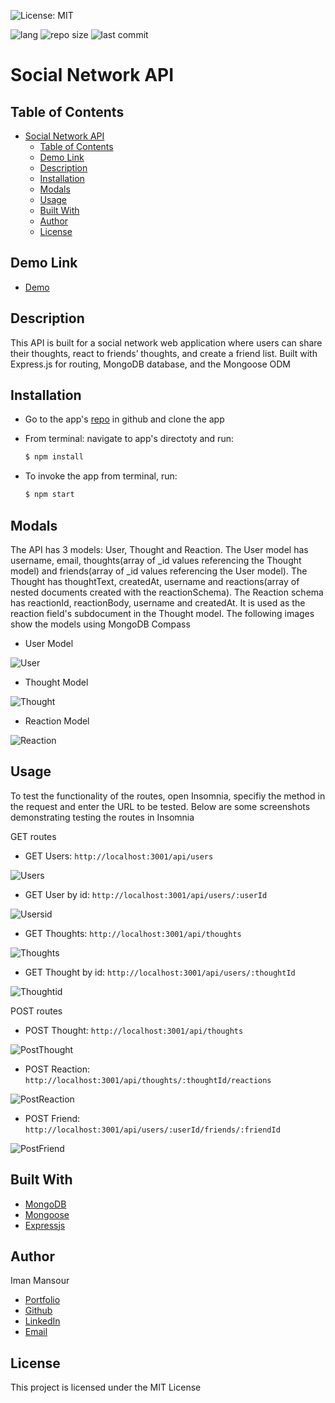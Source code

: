 ![License: MIT](https://img.shields.io/badge/License-MIT-yellow.svg)

![lang](https://img.shields.io/github/languages/top/imanmansour86/social-network-API)
![repo size](https://img.shields.io/github/repo-size/imanmansour86/social-network-API)
![last commit](https://img.shields.io/github/last-commit/imanmansour86/social-network-API)

# Social Network API

## Table of Contents

- [Social Network API](#social-network-api)
  - [Table of Contents](#table-of-contents)
  - [Demo Link](#demo-link)
  - [Description](#description)
  - [Installation](#installation)
  - [Modals](#modals)
  - [Usage](#usage)
  - [Built With](#built-with)
  - [Author](#author)
  - [License](#license)

## Demo Link

- [Demo](https://drive.google.com/file/d/13MybBc7J8yTOBMMDrfyQrGuwH1rOQ4CJ/view)

## Description

This API is built for a social network web application where users can share their thoughts, react to friends’ thoughts, and create a friend list. Built with Express.js for routing, MongoDB database, and the Mongoose ODM

## Installation

- Go to the app's [repo](https://github.com/imanmansour86/social-network-API) in github and clone the app

- From terminal: navigate to app's directoty and run:

  ```md
  $ npm install
  ```

- To invoke the app from terminal, run:

  ```md
  $ npm start
  ```

## Modals

The API has 3 models: User, Thought and Reaction. The User model has username, email, thoughts(array of \_id values referencing the Thought model) and friends(array of \_id values referencing the User model). The Thought has thoughtText, createdAt, username and reactions(array of nested documents created with the reactionSchema). The Reaction schema has reactionId, reactionBody, username and createdAt. It is used as the reaction field's subdocument in the Thought model. The following images show the models using MongoDB Compass

- User Model

![User](/images/usermodel.png)

- Thought Model

![Thought](/images/thoughtmodel.png)

- Reaction Model

![Reaction](/images/reactions.png)

## Usage

To test the functionality of the routes, open Insomnia, specifiy the method in the request and enter the URL to be tested. Below are some screenshots demonstrating testing the routes in Insomnia

GET routes

- GET Users: `http://localhost:3001/api/users`

![Users](./images/getusers.png)

- GET User by id: `http://localhost:3001/api/users/:userId`

![Usersid](./images/userbyid.png)

- GET Thoughts: `http://localhost:3001/api/thoughts`

![Thoughts](./images/getthoughts.png)

- GET Thought by id: `http://localhost:3001/api/users/:thoughtId`

![Thoughtid](./images/thoughtid.png)

POST routes

- POST Thought: `http://localhost:3001/api/thoughts`

![PostThought](./images/postthought.png)

- POST Reaction: `http://localhost:3001/api/thoughts/:thoughtId/reactions`

![PostReaction](./images/postreaction.png)

- POST Friend: `http://localhost:3001/api/users/:userId/friends/:friendId`

![PostFriend](./images/postfriend.png)

## Built With

- [MongoDB](https://docs.mongodb.com/)
- [Mongoose](https://www.npmjs.com/package/mongoose)
- [Expressjs](https://expressjs.com/)

## Author

Iman Mansour

- [Portfolio](https://imanmansour86.github.io/new-portfolio/)
- [Github](https://github.com/imanmansour86)
- [LinkedIn](https://www.linkedin.com/in/iman-mansour-51391515/)
- [Email](mailto:imanmansour86@gmail.com)

## License

This project is licensed under the MIT License
